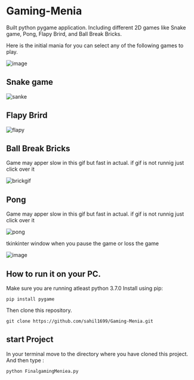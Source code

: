 # Gaming-Menia

Built python pygame application.  Including different 2D games like Snake game, Pong, Flapy Brird, and Ball Break Bricks.

Here is the initial mania for you can select any of the following games to play. 

![image](https://user-images.githubusercontent.com/52308072/88760606-043d3180-d18b-11ea-9a42-0c132a25afc6.png)

## Snake game

![sanke](https://user-images.githubusercontent.com/52308072/88761214-4e72e280-d18c-11ea-87a2-70b6253e30c7.gif)

## Flapy Brird

![flapy](https://user-images.githubusercontent.com/52308072/88764095-f8a13900-d191-11ea-9456-6b5483eaa552.gif)

## Ball Break Bricks
Game may apper slow in this gif but fast in actual.
if gif is not runnig just click over it

![brickgif](https://user-images.githubusercontent.com/52308072/88762182-4d42b500-d18e-11ea-927d-bb2165113edf.gif)

## Pong
Game may apper slow in this gif but fast in actual.
if gif is not runnig just click over it

![pong](https://user-images.githubusercontent.com/52308072/88763285-82500700-d190-11ea-88ea-84bd91df6e40.gif)


tkinkinter window when you pause the game or loss the game

![image](https://user-images.githubusercontent.com/52308072/88765071-90ebed80-d193-11ea-850e-d2f2c7447ed0.png)

## How to run it on your PC.
Make sure you are running atleast python 3.7.0
Install using pip:
```
pip install pygame
```
Then clone this repository.
```
git clone https://github.com/sahil1699/Gaming-Menia.git
```

## start Project
In your terminal move to the directory where you have cloned this project.
And then type :
```
python FinalgamingMeniea.py
```
